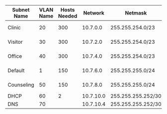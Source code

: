 | Subnet Name | VLAN Name | Hosts Needed | Network   | Netmask            | Usable Range          | Gateway Address |
| ----------- | --------- | ------------ | --------- | ------------------ | --------------------- | --------------- |
| Clinic      | 20        | 300          | 10.7.0.0  | 255.255.254.0/23   | 10.7.0.1-10.7.0.1.254 | 10.7.0.1        |
| Visitor     | 30        | 300          | 10.7.2.0  | 255.255.254.0/23   | 10.7.2.1 - 10.7.3.254 | 10.7.2.1        |
| Office      | 40        | 300          | 10.7.4.0  | 255.255.254.0/23   | 10.7.4.1 - 10.7.5.254 | 1.7.4.1         |
| Default     | 1         | 150          | 10.7.6.0  | 255.255.255.0/24   | 10.7.6.1- 10.7.7.254  | 10.7.6.1        |
| Counseling  | 50        | 150          | 10.7.8.0  | 255.255.255.0/24   | 10.7.8.1-10.7.9.254   | 10.7.7.1        |
| DHCP        | 60        | 2            | 10.7.10.0 | 255.255.255.252/30 | 10.7.10.1-2           | 10.7.10.1       |
| DNS         | 70        |              | 10.7.10.4 | 255.255.255.252/30 | 10.7.10.4             | 10.7.10.4.1     |


